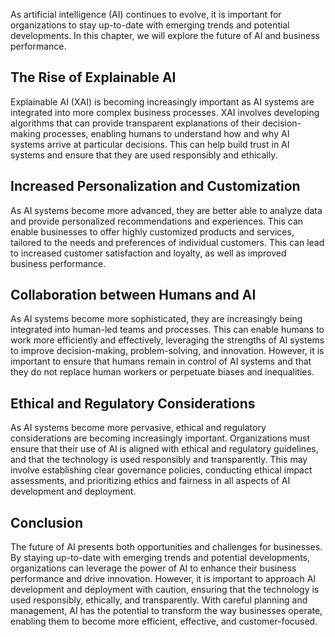 
As artificial intelligence (AI) continues to evolve, it is important for organizations to stay up-to-date with emerging trends and potential developments. In this chapter, we will explore the future of AI and business performance.

The Rise of Explainable AI
--------------------------

Explainable AI (XAI) is becoming increasingly important as AI systems are integrated into more complex business processes. XAI involves developing algorithms that can provide transparent explanations of their decision-making processes, enabling humans to understand how and why AI systems arrive at particular decisions. This can help build trust in AI systems and ensure that they are used responsibly and ethically.

Increased Personalization and Customization
-------------------------------------------

As AI systems become more advanced, they are better able to analyze data and provide personalized recommendations and experiences. This can enable businesses to offer highly customized products and services, tailored to the needs and preferences of individual customers. This can lead to increased customer satisfaction and loyalty, as well as improved business performance.

Collaboration between Humans and AI
-----------------------------------

As AI systems become more sophisticated, they are increasingly being integrated into human-led teams and processes. This can enable humans to work more efficiently and effectively, leveraging the strengths of AI systems to improve decision-making, problem-solving, and innovation. However, it is important to ensure that humans remain in control of AI systems and that they do not replace human workers or perpetuate biases and inequalities.

Ethical and Regulatory Considerations
-------------------------------------

As AI systems become more pervasive, ethical and regulatory considerations are becoming increasingly important. Organizations must ensure that their use of AI is aligned with ethical and regulatory guidelines, and that the technology is used responsibly and transparently. This may involve establishing clear governance policies, conducting ethical impact assessments, and prioritizing ethics and fairness in all aspects of AI development and deployment.

Conclusion
----------

The future of AI presents both opportunities and challenges for businesses. By staying up-to-date with emerging trends and potential developments, organizations can leverage the power of AI to enhance their business performance and drive innovation. However, it is important to approach AI development and deployment with caution, ensuring that the technology is used responsibly, ethically, and transparently. With careful planning and management, AI has the potential to transform the way businesses operate, enabling them to become more efficient, effective, and customer-focused.
